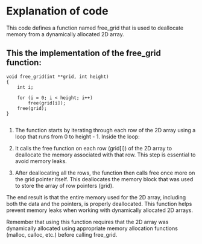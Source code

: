 # Explanation of code

This code defines a function named free_grid that is used to deallocate memory from a dynamically allocated 2D array.

## This the implementation of the free_grid function:
<pre><code>void free_grid(int **grid, int height)
{
    int i;

    for (i = 0; i < height; i++)
        free(grid[i]);
    free(grid);
}
                    </pre></code>

1. The function starts by iterating through each row of the 2D array using a loop that runs from 0 to height - 1. Inside the loop:

2. It calls the free function on each row (grid[i]) of the 2D array to deallocate the memory associated with that row. This step is essential to avoid memory leaks.

3. After deallocating all the rows, the function then calls free once more on the grid pointer itself. This deallocates the memory block that was used to store the array of row pointers (grid).

The end result is that the entire memory used for the 2D array, including both the data and the pointers, is properly deallocated. This function helps prevent memory leaks when working with dynamically allocated 2D arrays.

Remember that using this function requires that the 2D array was dynamically allocated using appropriate memory allocation functions (malloc, calloc, etc.) before calling free_grid.
